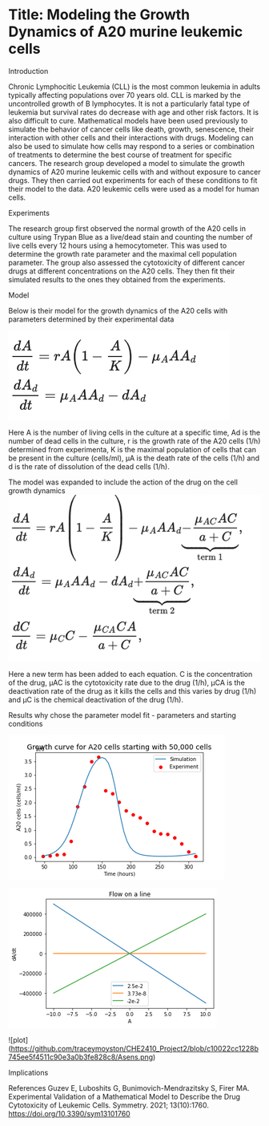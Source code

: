 # Title: Modeling the Growth Dynamics of A20 murine leukemic cells 

Introduction 

Chronic Lymphocitic Leukemia (CLL) is the most common leukemia in adults typically affecting populations over 70 years old. CLL is marked by the uncontrolled growth of B lymphocytes.  It is not a particularly fatal type of leukemia but survival rates do decrease with age and other risk factors. It is also difficult to cure. Mathematical models have been used previously to simulate the behavior of cancer cells like death, growth, senescence, their interaction with other cells and their interactions with drugs. Modeling can also be used to simulate how cells may respond to a series or combination of treatments to determine the best course of treatment for specific cancers. The research group developed a model to simulate the growth dynamics of A20 murine leukemic cells with and without exposure to cancer drugs. They then carried out experiments for each of these conditions to fit their model to the data. A20 leukemic cells were used as a model for human cells. 

Experiments

The research group first observed the normal growth of the A20 cells in culture using Trypan Blue as a live/dead stain and counting the number of live cells every 12 hours using a hemocytometer. This was used to determine the growth rate parameter and the maximal cell population parameter. 
The group also assessed the cytotoxicity of different cancer drugs at different concentrations on the A20 cells. 
They then fit their simulated results to the ones they obtained from the experiments. 


Model 

Below is their model for the growth dynamics of the A20 cells with parameters determined by their experimental data 

![plot](https://github.com/traceymoyston/CHE2410_Project2/blob/a9c3eed99829ae11c2872972dbbf00cad15a92f2/Screen%20Shot%202022-12-13%20at%2013.43.42.png)

Here A is the number of living cells in the culture at a specific time, Ad is the number of dead cells in the culture, r is the growth rate of the A20 cells (1/h) determined from experimenta, K is the maximal population of cells that can be present in the culture (cells/ml), μA is the death rate of the cells (1/h) and d is the rate of dissolution of the dead cells (1/h). 

The model was expanded to include the action of the drug on the cell growth dynamics 
![plot](https://github.com/traceymoyston/CHE2410_Project2/blob/a9c3eed99829ae11c2872972dbbf00cad15a92f2/Screen%20Shot%202022-12-13%20at%2013.43.50.png)

Here a new term has been added to each equation. C is the concentration of the drug, μAC is the cytotoxicity rate due to the drug (1/h), μCA is the deactivation rate of the drug as it kills the cells and this varies by drug (1/h) and μC is the chemical deactivation of the drug (1/h). 


Results
why chose the parameter 
model fit - parameters and starting conditions 

![plot](https://github.com/traceymoyston/CHE2410_Project2/blob/647b0da8b1b7694feb765ea67bc00a14c5d2d59a/modelfit.png)

![plot](https://github.com/traceymoyston/CHE2410_Project2/blob/c10022cc1228b745ee5f4511c90e3a0b3fe828c8/bifur.png)

![plot] (https://github.com/traceymoyston/CHE2410_Project2/blob/c10022cc1228b745ee5f4511c90e3a0b3fe828c8/Asens.png)


Implications 

References 
Guzev E, Luboshits G, Bunimovich-Mendrazitsky S, Firer MA. Experimental Validation of a Mathematical Model to Describe the Drug Cytotoxicity of Leukemic Cells. Symmetry. 2021; 13(10):1760. https://doi.org/10.3390/sym13101760

